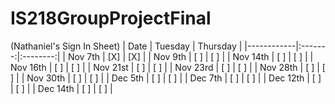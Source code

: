 # IS218GroupProjectFinal
(Nathaniel's Sign In Sheet)
| Date       | Tuesday | Thursday |
|------------|:-------:|:--------:|
| Nov 7th    | [X]     | [X]      |
| Nov 9th    | [ ]     | [ ]      |
| Nov 14th   | [ ]     | [ ]      |
| Nov 16th   | [ ]     | [ ]      |
| Nov 21st   | [ ]     | [ ]      |
| Nov 23rd   | [ ]     | [ ]      |
| Nov 28th   | [ ]     | [ ]      |
| Nov 30th   | [ ]     | [ ]      |
| Dec 5th    | [ ]     | [ ]      |
| Dec 7th    | [ ]     | [ ]      |
| Dec 12th   | [ ]     | [ ]      |
| Dec 14th   | [ ]     | [ ]      |

